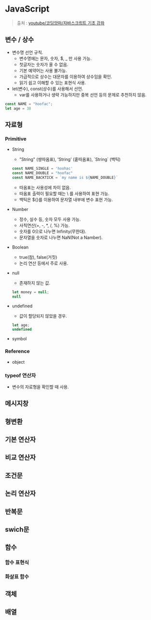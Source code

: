 # JavaScript
>출처 : [youtube/코딩앙마/자바스크립트 기초 강좌](https://www.youtube.com/playlist?list=PLZKTXPmaJk8JDicsOyY2cTcwXmBa-ZceI)


## 변수 / 상수
- 변수명 선언 규칙.
	- 변수명에는 문자, 숫자, $, _ 만 사용 가능.
	- 첫글자는 숫자가 올 수 없음.
	- 기본 예약어는 사용 불가능.
	- 가급적으로 상수는 대문자를 이용하여 상수임을 확인.
	- 읽기 쉽고 이해할 수 있는 표현식 사용.
- let(변수), const(상수)를 사용해서 선언.
	- var를 사용하거나 생략 가능하지만 중복 선언 등의 문제로 추천하지 않음.

```javascript
const NAME = "hoofac";
let age = 38 
```


## 자료형

### Primitive
- String
	- "String" (쌍따옴표), 'String' (홑따옴표), \`String` (백틱)
	
	```javascript
	const NAME_SINGLE = 'hoohac'
	const NAME_DOUBLE = "hoofac"
	const NAME_BACKTICK = `my name is ${NAME_DOUBLE}`
	```

	- 따옴표는 사용성에 차이 없음.
	- 따옴표 출력이 필요할 때는 \ 를 사용하여 표현 가능.
	- 백틱은 ${}를 이용하여 문자열 내부에 변수 표현 가능.
	
- Number
	- 정수, 실수 등, 숫자 모두 사용 가능.
	- 사칙연산(+, -, *, /, %) 가능.
	- 숫자를 0으로 나누면 Infinity(무한대).
	- 문자열을 숫자로 나누면 NaN(Not a Namber).

- Boolean
	- true(참), false(거짓)
	- 논리 연산 등에서 주로 사용.
	
- null
	- 존재하지 않는 값.
	
	```javascript
	let money = null;
	null
	```

- undefined
	- 값이 할당되지 않았을 경우.
	
	```javascript
	let age;
	undefined
	```

- symbol


### Reference
- object


### typeof 연산자
- 변수의 자료형을 확인할 때 사용.


## 메시지창

## 형변환

## 기본 연산자

## 비교 연산자

## 조건문

## 논리 연산자

## 반복문

## swich문

## 함수
### 함수 표현식
### 화살표 함수

## 객체

## 배열